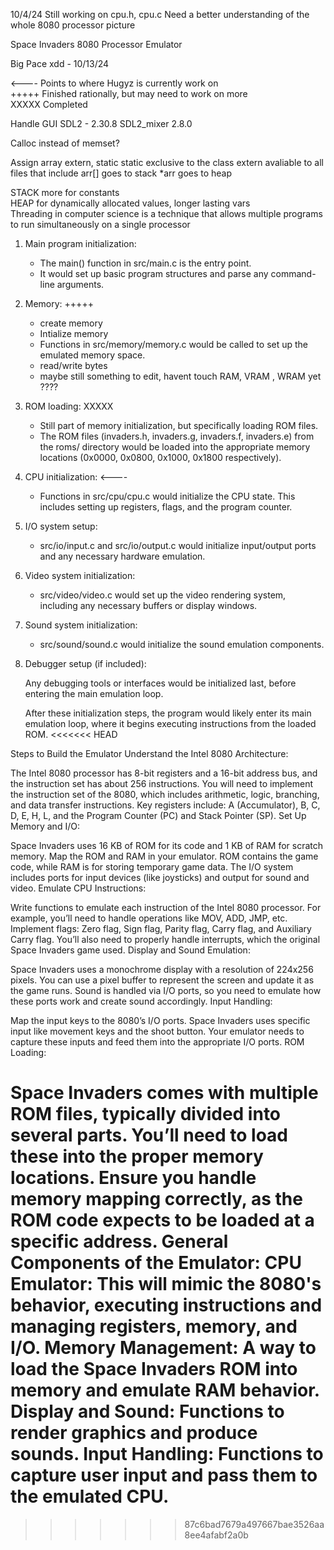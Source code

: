 10/4/24
Still working on cpu.h, cpu.c
Need a better understanding of the whole 8080 processor picture

Space Invaders 8080 Processor Emulator

Big Pace xdd - 10/13/24

<---- Points to where Hugyz is currently work on<br/>
+++++ Finished rationally, but may need to work on more<br/>
XXXXX Completed<br/>

Handle GUI
SDL2 - 2.30.8
SDL2_mixer 2.8.0



Calloc instead of memset?

Assign array extern, static
static exclusive to the class
extern avaliable to all files that include
arr[] goes to stack
*arr goes to heap

STACK more for constants<br/>
HEAP for dynamically allocated values, longer lasting vars<br/>
Threading in computer science is a technique that allows multiple programs to run simultaneously on a single processor<br/>


1) Main program initialization:

    - The main() function in src/main.c is the entry point.
    - It would set up basic program structures and parse any command-line arguments.

2) Memory: +++++

    - create memory
    - Intialize memory 
    - Functions in src/memory/memory.c would be called to set up the emulated memory space.
    - read/write bytes
    - maybe still something to edit, havent touch RAM, VRAM , WRAM yet ????

3) ROM loading: XXXXX

    - Still part of memory initialization, but specifically loading ROM files.
    - The ROM files (invaders.h, invaders.g, invaders.f, invaders.e) from the roms/ directory would be loaded into the appropriate memory locations (0x0000, 0x0800, 0x1000, 0x1800 respectively).

4) CPU initialization: <----

    - Functions in src/cpu/cpu.c would initialize the CPU state.
    This includes setting up registers, flags, and the program counter.

5) I/O system setup:

    - src/io/input.c and src/io/output.c would initialize input/output ports and any necessary hardware emulation.

6) Video system initialization:

    - src/video/video.c would set up the video rendering system, including any necessary buffers or display windows.

7) Sound system initialization:

    - src/sound/sound.c would initialize the sound emulation components.

8) Debugger setup (if included):

    Any debugging tools or interfaces would be initialized last, before entering the main emulation loop.

    
    
    After these initialization steps, the program would likely enter its main emulation loop, where it begins executing instructions from the loaded ROM.
<<<<<<< HEAD











Steps to Build the Emulator
Understand the Intel 8080 Architecture:

The Intel 8080 processor has 8-bit registers and a 16-bit address bus, and the instruction set has about 256 instructions.
You will need to implement the instruction set of the 8080, which includes arithmetic, logic, branching, and data transfer instructions.
Key registers include: A (Accumulator), B, C, D, E, H, L, and the Program Counter (PC) and Stack Pointer (SP).
Set Up Memory and I/O:

Space Invaders uses 16 KB of ROM for its code and 1 KB of RAM for scratch memory.
Map the ROM and RAM in your emulator. ROM contains the game code, while RAM is for storing temporary game data.
The I/O system includes ports for input devices (like joysticks) and output for sound and video.
Emulate CPU Instructions:

Write functions to emulate each instruction of the Intel 8080 processor. For example, you’ll need to handle operations like MOV, ADD, JMP, etc.
Implement flags: Zero flag, Sign flag, Parity flag, Carry flag, and Auxiliary Carry flag.
You’ll also need to properly handle interrupts, which the original Space Invaders game used.
Display and Sound Emulation:

Space Invaders uses a monochrome display with a resolution of 224x256 pixels. You can use a pixel buffer to represent the screen and update it as the game runs.
Sound is handled via I/O ports, so you need to emulate how these ports work and create sound accordingly.
Input Handling:

Map the input keys to the 8080’s I/O ports. Space Invaders uses specific input like movement keys and the shoot button. Your emulator needs to capture these inputs and feed them into the appropriate I/O ports.
ROM Loading:

Space Invaders comes with multiple ROM files, typically divided into several parts. You’ll need to load these into the proper memory locations.
Ensure you handle memory mapping correctly, as the ROM code expects to be loaded at a specific address.
General Components of the Emulator:
CPU Emulator: This will mimic the 8080's behavior, executing instructions and managing registers, memory, and I/O.
Memory Management: A way to load the Space Invaders ROM into memory and emulate RAM behavior.
Display and Sound: Functions to render graphics and produce sounds.
Input Handling: Functions to capture user input and pass them to the emulated CPU.
=======
>>>>>>> 87c6bad7679a497667bae3526aa8ee4afabf2a0b
